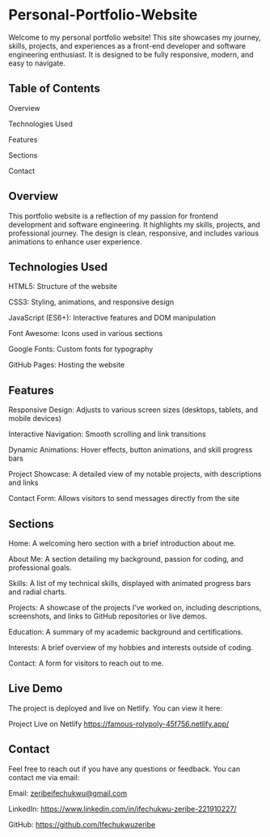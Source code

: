 # Personal-Portfolio-Website

Welcome to my personal portfolio website! This site showcases my journey, skills, projects, and experiences as a front-end developer and software engineering enthusiast. It is designed to be fully responsive, modern, and easy to navigate.

## Table of Contents

Overview

Technologies Used

Features

Sections

Contact

## Overview

This portfolio website is a reflection of my passion for frontend development and software engineering. It highlights my skills, projects, and professional journey. The design is clean, responsive, and includes various animations to enhance user experience.

## Technologies Used

HTML5: Structure of the website

CSS3: Styling, animations, and responsive design

JavaScript (ES6+): Interactive features and DOM manipulation

Font Awesome: Icons used in various sections

Google Fonts: Custom fonts for typography

GitHub Pages: Hosting the website

## Features

Responsive Design: Adjusts to various screen sizes (desktops, tablets, and mobile devices)

Interactive Navigation: Smooth scrolling and link transitions

Dynamic Animations: Hover effects, button animations, and skill progress bars

Project Showcase: A detailed view of my notable projects, with descriptions and links

Contact Form: Allows visitors to send messages directly from the site

## Sections

Home: A welcoming hero section with a brief introduction about me.

About Me: A section detailing my background, passion for coding, and professional goals.

Skills: A list of my technical skills, displayed with animated progress bars and radial charts.

Projects: A showcase of the projects I’ve worked on, including descriptions, screenshots, and links to GitHub repositories or live demos.

Education: A summary of my academic background and certifications.

Interests: A brief overview of my hobbies and interests outside of coding.

Contact: A form for visitors to reach out to me.

## Live Demo
The project is deployed and live on Netlify. You can view it here:

Project Live on Netlify https://famous-rolypoly-45f756.netlify.app/

## Contact

Feel free to reach out if you have any questions or feedback. You can contact me via email:

Email: zeribeifechukwu@gmail.com

LinkedIn: https://www.linkedin.com/in/ifechukwu-zeribe-221910227/

GitHub: https://github.com/Ifechukwuzeribe
